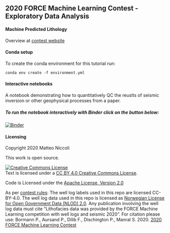 ## 2020 FORCE Machine Learning Contest - Exploratory Data Analysis ##

####  Machine Predicted Lithology ####
Overview at [contest website](https://xeek.ai/challenges/force-well-logs/overview)


#### Conda setup ####
To create the conda environment for this tutorial run:

```
conda env create -f environment.yml
```

#### Interactive notebooks ####
A notebook demonstrating how to quantitatively QC the reuslts of seismic inversion or other geophysical processes from a paper. 

##### To run the notebook interactively with Binder click on the button below: #####
[![Binder](https://mybinder.org/badge_logo.svg)](https://mybinder.org/v2/gh/mycarta/Force-2020-Machine-Learning-competition_predict-lithology-EDA/master)

#### Licensing #### 
Copyright 2020 Matteo Niccoli

This work is open source.

<a rel="license" href="http://creativecommons.org/licenses/by/4.0/"><img alt="Creative Commons License" style="border-width:0" src="https://i.creativecommons.org/l/by/4.0/88x31.png" /></a><br />Text is licensed under a <a rel="license" href="http://creativecommons.org/licenses/by/4.0/"> CC BY 4.0 Creative Commons License</a>.

Code is Licensed under the [Apache License, Version 2.0]( http://www.apache.org/licenses/LICENSE-2.0)

As per [contest rules](https://xeek.ai/challenges/force-well-logs/rules): 
The well log labels used in this repo are licensed CC-BY-4.0.  The well log data used in this repo is licensed as [Norwegian License for Open Government Data (NLOD) 2.0](https://data.norge.no/nlod/en/2.0/).  Any publication involving the well log data must cite “Lithofacies data was provided by the FORCE Machine Learning competition with well logs and seismic 2020”.  For citation please use: Bormann P., Aursand P., Dilib F., Dischington P., Manral S. 2020. [2020 FORCE Machine Learning Contest](https://github.com/bolgebrygg/Force-2020-Machine-Learning-competition)
 
